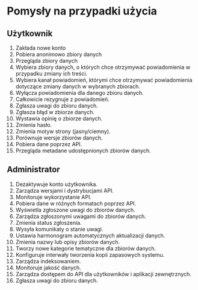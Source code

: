 # Pomysły na przypadki użycia

## Użytkownik
1. Zakłada nowe konto
2. Pobiera anonimowo zbiory danych
3. Przegląda zbiory danych
4. Wybiera zbiory danych, o których chce otrzymywać powiadomienia w przypadku zmiany ich treści.
5. Wybiera kanał powiadomień, którymi chce otrzymywać powiadomienia dotyczące zmiany danych w wybranych zbiorach.
6. Wyłącza powiadomienia dla danego zbioru danych.
7. Całkowicie rezygnuje z powiadomień.
8. Zgłasza uwagi do zbioru danych.
9. Zgłasza błąd w zbiorze danych.
10. Wystawia opinię o zbiorze danych.
11. Zmienia hasło.
12. Zmienia motyw strony (jasny/ciemny).
13. Porównuje wersje zbiorów danych.
14. Pobiera dane poprzez API.
15. Przegląda metadane udostępnionych zbiorów danych.

## Administrator
1. Dezaktywuje konto użytkownika.
2. Zarządza wersjami i dystrybucjami API.
3. Monitoruje wykorzystanie API.
4. Pobiera dane w różnych formatach poprzez API.
5. Wyświetla zgłoszone uwagi do zbiorów danych.
6. Zarządza zgłoszonymi uwagami do zbiorów danych.
7. Zmienia status zgłoszenia.
8. Wysyła komunikaty o stanie uwagi.
9. Ustawia harmonogram automatycznych aktualizacji danych.
10. Zmienia nazwy lub opisy zbiorów danych.
11. Tworzy nowe kategorie tematyczne dla zbiorów danych.
12. Konfiguruje interwały tworzenia kopii zapasowych systemu.
13. Zarządza indeksowaniem.
14. Monitoruje jakość danych.
15. Zarządza dostępem do API dla użytkowników i aplikacji zewnętrznych.
16. Zgłasza uwagi do zbioru danych.